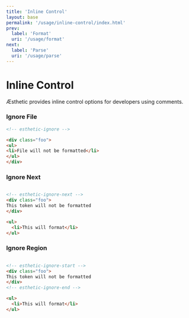 ```yaml
---
title: 'Inline Control'
layout: base
permalink: '/usage/inline-control/index.html'
prev:
  label: 'Format'
  uri: '/usage/format'
next:
  label: 'Parse'
  uri: '/usage/parse'
---
```


# Inline Control

Æsthetic provides inline control options for developers using comments.

### Ignore File

<!--prettier-ignore-->
```html
<!-- esthetic-ignore -->

<div class="foo">
<ul>
<li>File will not be formatted</li>
</ul>
</div>
```

### Ignore Next

<!--prettier-ignore-->
```html

<!-- esthetic-ignore-next -->
<div class="foo">
This token will not be formatted
</div>

<ul>
  <li>This will format</li>
</ul>
```

### Ignore Region

<!--prettier-ignore-->
```html

<!-- esthetic-ignore-start -->
<div class="foo">
This token will not be formatted
</div>
<!-- esthetic-ignore-end -->

<ul>
  <li>This will format</li>
</ul>
```
